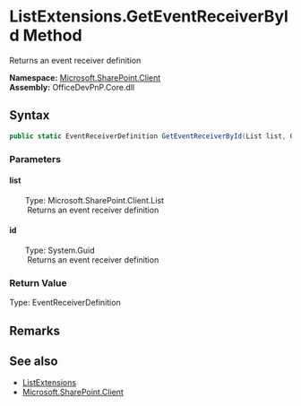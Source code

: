 # ListExtensions.GetEventReceiverById Method  
 Returns an event receiver definition   

**Namespace:** [Microsoft.SharePoint.Client](Microsoft.SharePoint.Client.md)  
**Assembly:** OfficeDevPnP.Core.dll  
## Syntax
```C#
public static EventReceiverDefinition GetEventReceiverById(List list, Guid id)
```
### Parameters
#### list  
&emsp;&emsp;Type: Microsoft.SharePoint.Client.List  
&emsp;&emsp; Returns an event receiver definition   

  

#### id  
&emsp;&emsp;Type: System.Guid  
&emsp;&emsp; Returns an event receiver definition   

  

### Return Value
Type: EventReceiverDefinition  
  


## Remarks
  
## See also
- [ListExtensions](Microsoft.SharePoint.Client.ListExtensions.md) 
- [Microsoft.SharePoint.Client](Microsoft.SharePoint.Client.md) 
